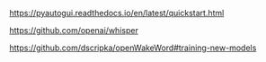 https://pyautogui.readthedocs.io/en/latest/quickstart.html

https://github.com/openai/whisper

https://github.com/dscripka/openWakeWord#training-new-models